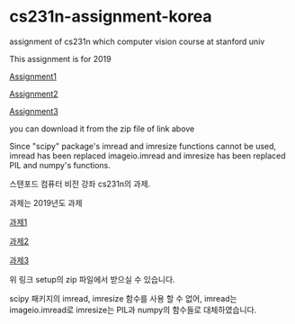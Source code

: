 # cs231n-assignment-korea
assignment of cs231n which computer vision course at stanford univ

This assignment is for 2019

[Assignment1](https://cs231n.github.io/assignments2019/assignment1/)

[Assignment2](https://cs231n.github.io/assignments2019/assignment2/)

[Assignment3](https://cs231n.github.io/assignments2020/assignment3/)

you can download it from the zip file of link above

Since "scipy" package's imread and imresize functions cannot be used, imread has been replaced imageio.imread and imresize has been replaced PIL and numpy's functions.




스탠포드 컴퓨터 비전 강좌 cs231n의 과제.

과제는 2019년도 과제

[과제1](https://cs231n.github.io/assignments2019/assignment1/)

[과제2](https://cs231n.github.io/assignments2019/assignment2/)

[과제3](https://cs231n.github.io/assignments2020/assignment3/)

위 링크 setup의 zip 파일에서 받으실 수 있습니다.

scipy 패키지의 imread, imresize 함수를 사용 할 수 없어, imread는 imageio.imread로 imresize는 PIL과 numpy의 함수들로 대체하였습니다.
